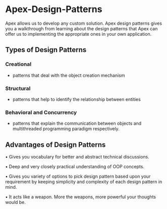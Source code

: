 # Apex-Design-Patterns

Apex allows us to develop any custom solution. Apex design patterns gives you a walkthrough from learning about the design patterns that Apex can offer us to implementing the appropriate ones in your own application.

## Types of Design Patterns

### Creational
  - patterns that deal with the object creation mechanism
### Structural
  - patterns that help to identify the relationship between entities
### Behavioral and Concurrency
  - patterns that explain the communication between objects and multithreaded programming paradigm respectively.
  
## Advantages of Design Patterns
• Gives you vocabulary for better and abstract technical discussions.

• Deep and very closely practical understanding of OOP concepts.

• Gives you variety of options to pick design pattern based upon your requirement by keeping simplicity and complexity of each design pattern in mind.

• It acts like a weapon. More the weapons, more powerful your thoughts would be.
